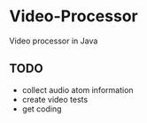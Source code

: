 # Video-Processor
Video processor in Java

## TODO
- collect audio atom information
- create video tests
- get coding
